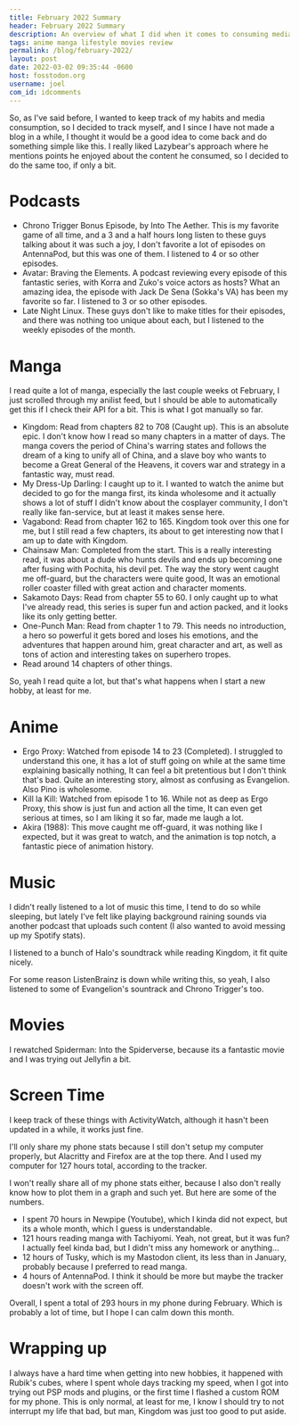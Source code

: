 ```yaml
---
title: February 2022 Summary
header: February 2022 Summary
description: An overview of what I did when it comes to consuming media and spending my free time during February 2022. 
tags: anime manga lifestyle movies review 
permalink: /blog/february-2022/
layout: post
date: 2022-03-02 09:35:44 -0600
host: fosstodon.org
username: joel
com_id: idcomments
---
```


So, as I've said before, I wanted to keep track of my habits and media consumption, so I decided to track myself, and I since I have not made a blog in a while, I thought it would be a good idea to come back and do something simple like this. I really liked Lazybear's approach where he mentions points he enjoyed about the content he consumed, so I decided to do the same too, if only a bit.

# Podcasts

- Chrono Trigger Bonus Episode, by Into The Aether. This is my favorite game of all time, and a 3 and a half hours long listen to these guys talking about it was such a joy, I don't favorite a lot of episodes on AntennaPod, but this was one of them. I listened to 4 or so other episodes.
- Avatar: Braving the Elements. A podcast reviewing every episode of this fantastic series, with Korra and Zuko's voice actors as hosts? What an amazing idea, the episode with Jack De Sena (Sokka's VA) has been my favorite so far. I listened to 3 or so other episodes.
- Late Night Linux. These guys don't like to make titles for their episodes, and there was nothing too unique about each, but I listened to the weekly episodes of the month.

# Manga

I read quite a lot of manga, especially the last couple weeks ot February, I just scrolled through my anilist feed, but I should be able to automatically get this if I check their API for a bit. This is what I got manually so far.

- Kingdom: Read from chapters 82 to 708 (Caught up). This is an absolute epic. I don't know how I read so many chapters in a matter of days. The manga covers the period of China's warring states and follows the dream of a king to unify all of China, and a slave boy who wants to become a Great General of the Heavens, it covers war and strategy in a fantastic way, must read.
- My Dress-Up Darling: I caught up to it. I wanted to watch the anime but decided to go for the manga first, its kinda wholesome and it actually shows a lot of stuff I didn't know about the cosplayer community, I don't really like fan-service, but at least it makes sense here.
- Vagabond: Read from chapter 162 to 165. Kingdom took over this one for me, but I still read a few chapters, its about to get interesting now that I am up to date with Kingdom.
- Chainsaw Man: Completed from the start. This is a really interesting read, it was about a dude who hunts devils and ends up becoming one after fusing with Pochita, his devil pet. The way the story went caught me off-guard, but the characters were quite good, It was an emotional roller coaster filled with great action and character moments.
- Sakamoto Days: Read from chapter 55 to 60. I only caught up to what I've already read, this series is super fun and action packed, and it looks like its only getting better.
- One-Punch Man: Read from chapter 1 to 79. This needs no introduction, a hero so powerful it gets bored and loses his emotions, and the adventures that happen around him, great character and art, as well as tons of action and interesting takes on superhero tropes.
- Read around 14 chapters of other things.

So, yeah I read quite a lot, but that's what happens when I start a new hobby, at least for me.

# Anime

- Ergo Proxy: Watched from episode 14 to 23 (Completed). I struggled to understand this one, it has a lot of stuff going on while at the same time explaining basically nothing, It can feel a bit pretentious but I don't think that's bad. Quite an interesting story, almost as confusing as Evangelion. Also Pino is wholesome.
- Kill la Kill: Watched from episode 1 to 16. While not as deep as Ergo Proxy, this show is just fun and action all the time, It can even get serious at times, so I am liking it so far, made me laugh a lot.
- Akira (1988): This move caught me off-guard, it was nothing like I expected, but it was great to watch, and the animation is top notch, a fantastic piece of animation history.

# Music

I didn't really listened to a lot of music this time, I tend to do so while sleeping, but lately I've felt like playing background raining sounds via another podcast that uploads such content (I also wanted to avoid messing up my Spotify stats).

I listened to a bunch of Halo's soundtrack while reading Kingdom, it fit quite nicely. 

For some reason ListenBrainz is down while writing this, so yeah, I also listened to some of Evangelion's sountrack and Chrono Trigger's too.

# Movies

I rewatched Spiderman: Into the Spiderverse, because its a fantastic movie and I was trying out Jellyfin a bit.

# Screen Time

I keep track of these things with ActivityWatch, although it hasn't been updated in a while, it works just fine.

I'll only share my phone stats because I still don't setup my computer properly, but Alacritty and Firefox are at the top there. And I used my computer for 127 hours total, according to the tracker.

I won't really share all of my phone stats either, because I also don't really know how to plot them in a graph and such yet. But here are some of the numbers.

- I spent 70 hours in Newpipe (Youtube), which I kinda did not expect, but its a whole month, which I guess is understandable.
- 121 hours reading manga with Tachiyomi. Yeah, not great, but it was fun? I actually feel kinda bad, but I didn't miss any homework or anything...
- 12 hours of Tusky, which is my Mastodon client, its less than in January, probably because I preferred to read manga.
- 4 hours of AntennaPod. I think it should be more but maybe the tracker doesn't work with the screen off.

Overall, I spent a total of 293 hours in my phone during February. Which is probably a lot of time, but I hope I can calm down this month.

# Wrapping up

I always have a hard time when getting into new hobbies, it happened with Rubik's cubes, where I spent whole days tracking my speed, when I got into trying out PSP mods and plugins, or the first time I flashed a custom ROM for my phone. This is only normal, at least for me, I know I should try to not interrupt my life that bad, but man, Kingdom was just too good to put aside.
